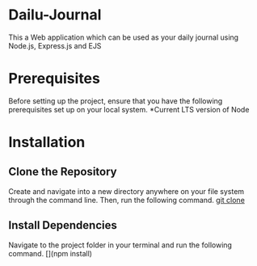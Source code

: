 # Dailu-Journal
This a Web application which can be used as your daily journal using Node.js, Express.js and EJS

# Prerequisites
Before setting up the project, ensure that you have the following prerequisites set up on your local system.
*Current LTS version of Node

# Installation
## Clone the Repository
Create and navigate into a new directory anywhere on your file system through the command line. Then, run the following command.
[git clone](https://github.com/Anvitha-15/Dialy-Journal.git)

## Install Dependencies
Navigate to the project folder in your terminal and run the following command.
[](npm install)
